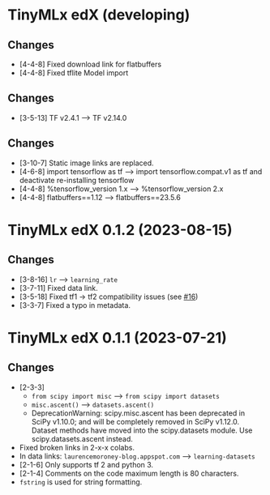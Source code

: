 # TinyMLx edX (developing)

## Changes
- [4-4-8] Fixed download link for flatbuffers
- [4-4-8] Fixed tflite Model import


## Changes
- [3-5-13] TF v2.4.1 --> TF v2.14.0

## Changes
- [3-10-7] Static image links are replaced.
- [4-6-8] import tensorflow as tf --> import tensorflow.compat.v1 as tf and deactivate re-installing tensorflow
- [4-4-8] %tensorflow_version 1.x --> %tensorflow_version 2.x
- [4-4-8] flatbuffers==1.12 --> flatbuffers==23.5.6



# TinyMLx edX 0.1.2 (2023-08-15)

## Changes
- [3-8-16] `lr` --> `learning_rate`
- [3-7-11] Fixed data link.
- [3-5-18] Fixed tf1 -> tf2 compatibility issues (see [#16](https://github.com/tinyMLx/colabs/pull/16))
- [3-3-7] Fixed a typo in metadata. 


# TinyMLx edX 0.1.1 (2023-07-21)

## Changes
- [2-3-3] 
  - `from scipy import misc` --> `from scipy import datasets`
  - `misc.ascent()` --> `datasets.ascent()`
  - DeprecationWarning: scipy.misc.ascent has been deprecated in SciPy v1.10.0; 
    and will be completely removed in SciPy v1.12.0. Dataset methods have moved 
    into the scipy.datasets module. Use scipy.datasets.ascent instead.
- Fixed broken links in 2-x-x colabs. 
- In data links: `laurencemoroney-blog.appspot.com` --> `learning-datasets`
- [2-1-6] Only supports tf 2 and python 3.
- [2-1-4] Comments on the code maximum length is 80 characters.
- `fstring` is used for string formatting.

